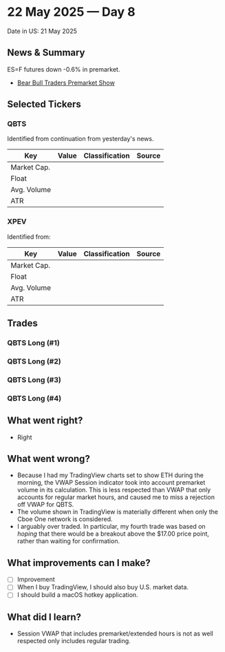 # 22 May 2025 — Day 8

Date in US: 21 May 2025

## News & Summary

ES=F futures down -0.6% in premarket. 

- [Bear Bull Traders Premarket Show](https://www.youtube.com/watch?v=vMc_91bTlqg)

## Selected Tickers

### QBTS

Identified from continuation from yesterday's news.

| Key         | Value | Classification | Source |
| ----------- | ----- | -------------- | ------ |
| Market Cap. |       |                |        |
| Float       |       |                |        |
| Avg. Volume |       |                |        |
| ATR         |       |                |        |

### XPEV

Identified from: 

| Key         | Value | Classification | Source |
| ----------- | ----- | -------------- | ------ |
| Market Cap. |       |                |        |
| Float       |       |                |        |
| Avg. Volume |       |                |        |
| ATR         |       |                |        |

## Trades

### QBTS Long (#1)

### QBTS Long (#2)

### QBTS Long (#3)

### QBTS Long (#4)

## What went right?

- Right

## What went wrong?

- Because I had my TradingView charts set to show ETH during the morning, the VWAP Session indicator took into account premarket volume in its calculation. This is less respected than VWAP that only accounts for regular market hours, and caused me to miss a rejection off VWAP for QBTS.
- The volume shown in TradingView is materially different when only the Cboe One network is considered. 
- I arguably over traded. In particular, my fourth trade was based on _hoping_ that there would be a breakout above the $17.00 price point, rather than waiting for confirmation.

## What improvements can I make?

- [ ] Improvement
- [ ] When I buy TradingView, I should also buy U.S. market data.
- [ ] I should build a macOS hotkey application.

## What did I learn?

- Session VWAP that includes premarket/extended hours is not as well respected only includes regular trading.
